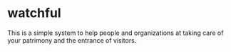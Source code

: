 # watchful
This is a simple system to help people and organizations at taking care of your patrimony and the entrance of visitors.
